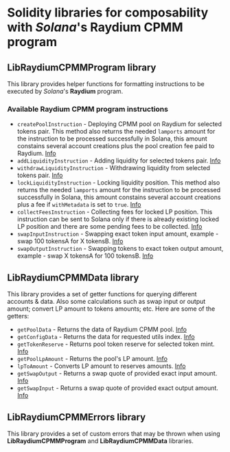 # Solidity libraries for composability with _Solana_'s Raydium CPMM program

## LibRaydiumCPMMProgram library
This library provides helper functions for formatting instructions to be executed by _Solana_'s **Raydium** 
program.

### Available Raydium CPMM program instructions
* `createPoolInstruction` - Deploying CPMM pool on Raydium for selected tokens pair. This method also returns the needed `lamports` amount for the instruction to be processed successfully in Solana, this amount constains several account creations plus the pool creation fee paid to Raydium. [Info](LibRaydiumCPMMProgram.sol#L30)
* `addLiquidityInstruction` - Adding liquidity for selected tokens pair. [Info](LibRaydiumCPMMProgram.sol#L152)
* `withdrawLiquidityInstruction` - Withdrawing liquidity from selected tokens pair. [Info](LibRaydiumCPMMProgram.sol#L246)
* `lockLiquidityInstruction` - Locking liquidity position. This method also returns the needed `lamports` amount for the instruction to be processed successfully in Solana, this amount constains several account creations plus a fee if `withMetadata` is set to `true`. [Info](LibRaydiumCPMMProgram.sol#L331)
* `collectFeesInstruction` - Collecting fees for locked LP position. This instruction can be sent to Solana only if there is already existing locked LP position and there are some pending fees to be collected. [Info](LibRaydiumCPMMProgram.sol#L460)
* `swapInputInstruction` - Swapping exact token input amount, example - swap 100 tokensA for X tokensB. [Info](LibRaydiumCPMMProgram.sol#L559)
* `swapOutputInstruction` - Swapping tokens to exact token output amount, example - swap X tokensA for 100 tokensB. [Info](LibRaydiumCPMMProgram.sol#L605)

## LibRaydiumCPMMData library
This library provides a set of getter functions for querying different accounts & data. Also some calculations such as swap input or output amount; convert LP amount to tokens amounts; etc. Here are some of the getters:
* `getPoolData` - Returns the data of Raydium CPMM pool. [Info](LibRaydiumCPMMData.sol#L150)
* `getConfigData` - Returns the data for requested utils index. [Info](LibRaydiumCPMMData.sol#L173)
* `getTokenReserve` - Returns pool token reserve for selected token mint. [Info](LibRaydiumCPMMData.sol#L194)
* `getPoolLpAmount` - Returns the pool's LP amount. [Info](LibRaydiumCPMMData.sol#L199)
* `lpToAmount` - Converts LP amount to reserves amounts. [Info](LibRaydiumCPMMData.sol#L204)
* `getSwapOutput` - Returns a swap quote of provided exact input amount. [Info](LibRaydiumCPMMData.sol#L224)
* `getSwapInput` - Returns a swap quote of provided exact output amount. [Info](LibRaydiumCPMMData.sol#L240)


## LibRaydiumCPMMErrors library
This library provides a set of custom errors that may be thrown when using **LibRaydiumCPMMProgram** and **LibRaydiumCPMMData** 
libraries.